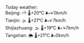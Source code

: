 Today weather:  
Beijing: ⛅️  🌡️+20°C 🌬️↙0km/h  
Tianjin: 🌫  🌡️+21°C 🌬️↙7km/h  
Shijiazhuang: 🌫  🌡️+19°C 🌬️↘7km/h  
Tangshan: 🌦 🌡️+21°C 🌬️0km/h  
